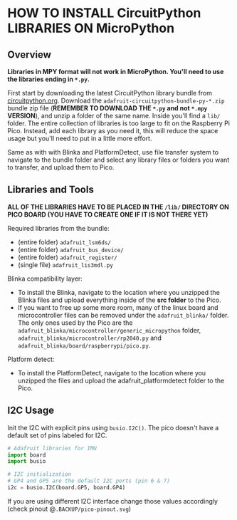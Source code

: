 # HOW TO INSTALL CircuitPython LIBRARIES ON MicroPython

## Overview

**Libraries in MPY format will not work in MicroPython. You'll need to use the libraries ending in `*.py`.**

First start by downloading the latest CircuitPython library bundle from [circuitpython.org](https://circuitpython.org/libraries).
Download the `adafruit-circuitpython-bundle-py-*.zip` bundle zip file (**REMEMBER TO DOWNLOAD THE `*.py` and not `*.mpy` VERSION**), and unzip a folder of the same name. Inside you'll find a `lib/` folder. The entire collection of libraries is too large to fit on the Raspberry Pi Pico. Instead, add each library as you need it, this will reduce the space usage but you'll need to put in a little more effort.

Same as with with Blinka and PlatformDetect, use file transfer system to navigate to the bundle folder and select any library files or folders you want to transfer, and upload them to Pico.

## Libraries and Tools

**ALL OF THE LIBRARIES HAVE TO BE PLACED IN THE `/lib/` DIRECTORY
ON PICO BOARD (YOU HAVE TO CREATE ONE IF IT IS NOT THERE YET)**

Required libraries from the bundle:

- (entire folder) `adafruit_lsm6ds/`
- (entire folder) `adafruit_bus_device/`
- (entire folder) `adafruit_register/`
- (single file) `adafruit_lis3mdl.py`

Blinka compatibility layer:

- To install the Blinka, navigate to the location where you unzipped the Blinka files and upload everything inside of the **src folder** to the Pico.
- If you want to free up some more room, many of the linux board and microcontroller files can be removed under the `adafruit_blinka/` folder. The only ones used by the Pico are the `adafruit_blinka/microcontroller/generic_micropython` folder, `adafruit_blinka/microcontroller/rp2040.py` and `adafruit_blinka/board/raspberrypi/pico.py`.

Platform detect:

- To install the PlatformDetect, navigate to the location where you unzipped the files and upload the adafruit_platformdetect folder to the Pico.

## I2C Usage

Init the I2C with explicit pins using `busio.I2C()`. The pico doesn't have a default set of pins labeled for I2C.

```python
# Adafruit libraries for IMU
import board
import busio

# I2C initialization
# GP4 and GP5 are the default I2C ports (pin 6 & 7)
i2c = busio.I2C(board.GP5, board.GP4)
```

If you are using different I2C interface change those values accordingly (check pinout @`.BACKUP/pico-pinout.svg`)
